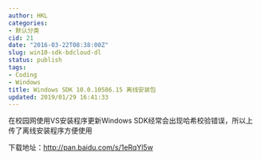 ```yaml
---
author: HKL
categories:
- 默认分类
cid: 21
date: "2016-03-22T08:38:00Z"
slug: win10-sdk-bdcloud-dl
status: publish
tags:
- Coding
- Windows
title: Windows SDK 10.0.10586.15 离线安装包
updated: 2019/01/29 16:41:33
---
```



在校园网使用VS安装程序更新Windows SDK经常会出现哈希校验错误，所以上传了离线安装程序方便使用

下载地址：http://pan.baidu.com/s/1eRqYl5w